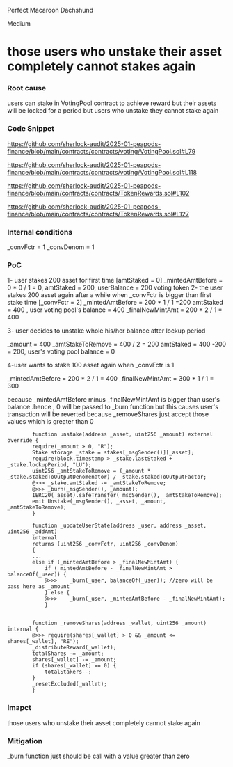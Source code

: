 Perfect Macaroon Dachshund

Medium

# those users who unstake their asset completely cannot stakes again

### Root cause

users can stake in VotingPool contract to achieve reward but their assets will be locked for a period but users who unstake they cannot stake again

### Code Snippet

https://github.com/sherlock-audit/2025-01-peapods-finance/blob/main/contracts/contracts/voting/VotingPool.sol#L79

https://github.com/sherlock-audit/2025-01-peapods-finance/blob/main/contracts/contracts/voting/VotingPool.sol#L118

https://github.com/sherlock-audit/2025-01-peapods-finance/blob/main/contracts/contracts/TokenRewards.sol#L102

https://github.com/sherlock-audit/2025-01-peapods-finance/blob/main/contracts/contracts/TokenRewards.sol#L127

### Internal conditions

_convFctr = 1
_convDenom = 1

### PoC

1- user stakes 200 asset for first time [amtStaked = 0] 
_mintedAmtBefore = 0 * 0 / 1 = 0, amtStaked = 200, userBalance = 200 voting token
2- the user stakes 200 asset again after a while when _convFctr is bigger than first stake time [_convFctr = 2] 
_mintedAmtBefore = 200 * 1 / 1 =200 
amtStaked = 400 , user voting pool's balance = 400
_finalNewMintAmt = 200 * 2 / 1 = 400 

3- user decides to unstake whole  his/her balance after lockup period

_amount = 400
_amtStakeToRemove = 400 / 2 = 200
amtStaked = 400 -200 = 200, user's voting pool balance = 0

4-user wants to stake 100 asset again when _convFctr is 1

_mintedAmtBefore = 200 * 2 / 1 = 400
_finalNewMintAmt = 300 * 1 / 1 = 300

because _mintedAmtBefore minus _finalNewMintAmt is bigger than user's balance .hence , 0 will be passed to _burn function but this causes user's transaction will be reverted because _removeShares just accept those values which is greater than 0

```solidity
        function unstake(address _asset, uint256 _amount) external override {
        require(_amount > 0, "R");
        Stake storage _stake = stakes[_msgSender()][_asset];
        require(block.timestamp > _stake.lastStaked + _stake.lockupPeriod, "LU");
        uint256 _amtStakeToRemove = (_amount * _stake.stakedToOutputDenomenator) / _stake.stakedToOutputFactor;
        @>>> _stake.amtStaked -= _amtStakeToRemove;
        @>>> _burn(_msgSender(), _amount);
        IERC20(_asset).safeTransfer(_msgSender(), _amtStakeToRemove);
        emit Unstake(_msgSender(), _asset, _amount, _amtStakeToRemove);
        }
```
```solidity
        function _updateUserState(address _user, address _asset, uint256 _addAmt)
        internal
        returns (uint256 _convFctr, uint256 _convDenom)
        {
        ...
        else if (_mintedAmtBefore > _finalNewMintAmt) {
            if (_mintedAmtBefore - _finalNewMintAmt > balanceOf(_user)) {
            @>>>    _burn(_user, balanceOf(_user)); //zero will be pass here as _amount
            } else {
            @>>>    _burn(_user, _mintedAmtBefore - _finalNewMintAmt);
            }
        
```


```solidity
        function _removeShares(address _wallet, uint256 _amount) internal {
        @>>> require(shares[_wallet] > 0 && _amount <= shares[_wallet], "RE");
        _distributeReward(_wallet);
        totalShares -= _amount;
        shares[_wallet] -= _amount;
        if (shares[_wallet] == 0) {
            totalStakers--;
        }
        _resetExcluded(_wallet);
        }
```

### Imapct
those users who unstake their asset completely cannot stake again

### Mitigation
_burn function just should be call with a value greater than zero